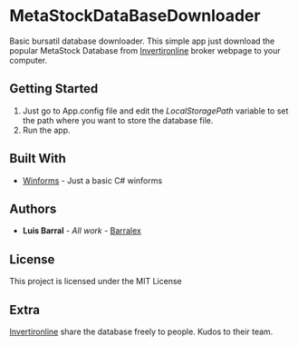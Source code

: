 # MetaStockDataBaseDownloader

Basic bursatil database downloader. This simple app just download the popular MetaStock Database from [Invertironline](https://www.invertironline.com/)
broker webpage to your computer.

## Getting Started

1. Just go to App.config file and edit the _LocalStoragePath_ variable to set the path where you want to store the database file.
2. Run the app.

## Built With

* [Winforms](https://docs.microsoft.com/en-us/dotnet/framework/winforms/) -  Just a basic C# winforms

## Authors

* **Luis Barral** - *All work* - [Barralex](https://github.com/Barralex)

## License

This project is licensed under the MIT License

## Extra

[Invertironline](https://www.invertironline.com/) share the database freely to people. Kudos to their team.

